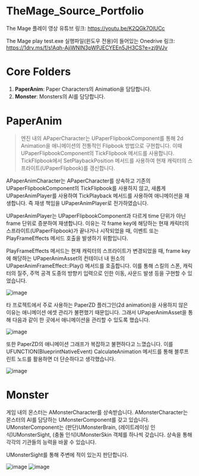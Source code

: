 # TheMage_Source_Portfolio

The Mage 플레이 영상 유튜브 링크: https://youtu.be/K2QGk7OlUCc

The Mage play test.exe 실행파일(윈도우 전용)이 들어있는 Onedrive 링크: https://1drv.ms/f/s!Aqh-AjiWNIN3pWPJECYEEn5JH3CS?e=zj9VJv

# Core Folders
1. **PaperAnim**: Paper Characters의 Animation을 담당합니다.
2. **Monster**: Monsters의 AI를 담당합니다.

# PaperAnim
>엔진 내의 APaperCharacter는 UPaperFlipbookComponent를 통해 2d Animation을 애니메이션의 전통적인 Flipbook 방법으로 구현합니다.
>이때 UPaperFlipbookComponent의 TickFlipbook 메서드를 사용합니다.
>TickFlipbook에서 SetPlaybackPosition 메서드를 사용하여 현재 캐릭터의 스프라이트(UPaperFlipbook)를 갱신합니다.

APaperAnimCharacter는 APaperCharacter를 상속하고 기존의 UPaperFlipbookComponent의 TickFlipbook를 사용하지 않고,
새롭게 UPaperAnimPlayer를 사용하여 TickPlayback 메서드를 사용하여 애니메이션을 재생합니다. 즉 재생 책임을 UPaperAnimPlayer로 전가하였습니다.

UPaperAnimPlayer는 UPaperFlipbookComponent과 다르게 time 단위가 아닌 frame 단위로 증분하여 재생합니다.
이유는 각 frame key에 해당하는 현재 캐릭터의 스프라이트(UPaperFlipbook)가 끝나거나 시작되었을 때, 이벤트 또는 PlayFrameEffects 메서드 호출을 발생하기 위함입니다.

PlayFrameEffects 메서드는 현재 캐릭터의 스프라이트가 변경되었을 때, frame key에 해당하는 UPaperAnimAsset의 컨테이너 내 원소의 UPaperAnimFrameEffect::Play() 메서드를 호출합니다.
이를 통해 스킬의 스폰, 캐릭터의 질주, 주먹 공격 도중의 방향키 입력으로 인한 이동, 사운드 발생 등을 구현할 수 있었습니다.

![image](https://github.com/12equal34/TheMage_Source_Portfolio/assets/109350254/351c333c-35cc-4554-8f5e-59741507d112)

타 프로젝트에서 주로 사용하는 PaperZD 플러그인(2d animation)을 사용하지 않은 이유는 애니메이션 에셋 관리가 불편했기 때문입니다.
그래서 UPaperAnimAsset을 통해 다음과 같이 한 곳에서 애니메이션을 관리할 수 있도록 했습니다.

![image](https://github.com/12equal34/TheMage_Source_Portfolio/assets/109350254/f1b9f433-4842-43ac-bf3e-1e6f7efa7ccc)

또한 PaperZD의 애니메이션 그래프가 복잡하고 불편하다고 느꼈습니다.
이를 UFUNCTION(BlueprintNativeEvent) CalculateAnimation 메서드를 통해 블루프린트 노드를 활용하면 더 단순하다고 생각했습니다.

![image](https://github.com/12equal34/TheMage_Source_Portfolio/assets/109350254/48f0513b-9d8d-4362-9566-522201ad76a4)

# Monster
게임 내의 몬스터는 AMonsterCharacter를 상속받습니다.
AMonsterCharacter는 몬스터의 AI를 담당하는 UMonsterComponent를 갖고 있습니다.
UMonsterComponent는 (판단)UMonsterBrain, (레이트레이싱 인식)UMonsterSight, (충돌 인식)UMonsterSkin 객체를 하나씩 갖습니다.
상속을 통해 각각의 기관들의 능력을 바꿀 수 있습니다.

UMonsterSight를 통해 주변에 적이 있는지 판단합니다.

![image](https://github.com/12equal34/TheMage_Source_Portfolio/assets/109350254/41ce97a9-f784-498e-9937-f8eb922c21f0)
![image](https://github.com/12equal34/TheMage_Source_Portfolio/assets/109350254/84ddf1e1-16a2-416a-badc-2495b6bf60ec)

